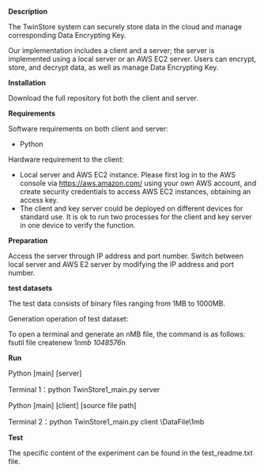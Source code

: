 **Description**


The TwinStore system can securely store data in the cloud and manage corresponding Data Encrypting Key.

Our implementation includes a client and a server; the server is implemented using a local server or an AWS EC2 server.
Users can encrypt, store, and decrypt data, as well as manage Data Encrypting Key.


**Installation**

Download the full repository fot both the client and server.

**Requirements**

Software requirements on both client and server:

* Python

Hardware requirement to the client:

* Local server and AWS EC2 instance. Please first log in to the AWS console via https://aws.amazon.com/ using your own AWS account, and create security credentials to access AWS EC2 instances, obtaining an access key.
* The client and key server could be deployed on different devices for standard use. It is ok to run two processes for the client and key server in one device to verify the function.

**Preparation** 

Access the server through IP address and port number. Switch between local server and AWS E2 server by modifying the IP address and port number.

**test datasets**

The test data consists of binary files ranging from 1MB to 1000MB.

Generation operation of test dataset:

To open a terminal and generate an nMB file, the command is as follows: fsutil file createnew 1*nmb 1048576*n


**Run**

Python [main] [server]

Terminal 1：python TwinStore1_main.py server 

Python [main] [client] [source file path]

Terminal 2：python TwinStore1_main.py client \DataFile\1mb



**Test**

The specific content of the experiment can be found in the test_readme.txt file.




